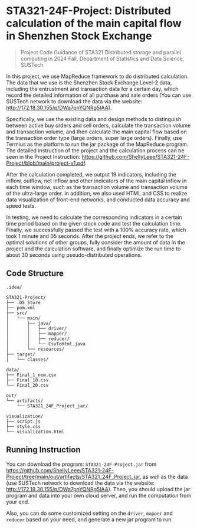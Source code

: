 # STA321-24F-Project: Distributed calculation of the main capital flow in Shenzhen Stock Exchange

> Project Code Guidance of STA321 Distributed storage and parallel computing in 2024 Fall, Department of Statistics and Data Science, SUSTech

In this project, we use MapReduce framework to do distributed calculation. The data that we use is the Shenzhen Stock Exchange Level-2 data, including the entrustment and transaction data for a certain day, which record the detailed information of all purchase and sale orders (You can use SUSTech network to download the data via the website: http://172.18.30.155/p/DWa7pnYQNRg5IAA). 

Specifically, we use the existing data and design methods to distinguish between active buy orders and sell orders, calculate the transaction volume and transaction volume, and then calculate the main capital flow based on the transaction order type (large orders, super large orders). Finally, use Termius as the platform to run the jar package of the MapReduce program. The detailed instruction of the project and the calculation process can be seen in the Project Instruction: https://github.com/ShellyLeee/STA321-24F-Project/blob/main/project-v1.pdf.

After the calculation completed, we output 19 indicators, including the inflow, outflow, net inflow and other indicators of the main capital inflow in each time window, such as the transaction volume and transaction volume of the ultra-large order. In addition, we also used HTML and CSS to realize data visualization of front-end networks, and conducted data accuracy and speed tests. 

In testing, we need to calculate the corresponding indicators in a certain time period based on the given stock code and test the calculation time. Finally, we successfully passed the test with a 100% accuracy rate, which took 1 minute and 05 seconds. After the project ends, we refer to the optimal solutions of other groups, fully consider the amount of data in the project and the calculation software, and finally optimize the run time to about 30 seconds using pseudo-distributed operations.


## Code Structure

```
.idea/

STA321-Project/
├── .DS_Store
├── pom.xml
├── src/
│   └── main/
│       ├── java/
│       │   ├── driver/
│       │   ├── mapper/
│       │   ├── reducer/
│       │   └── CsvToHtml.java
│       └── resources/
├── target/
│   └── classes/

data/
├── Final_1_new.csv
├── Final_10.csv
└── Final_20.csv

out/
└── artifacts/
    └── STA321_24F_Project_jar/

visualization/
├── script.js
├── style.css
└── visualization.html

```

## Running Instruction
You can download the program: `STA321-24F-Project.jar` from https://github.com/ShellyLeee/STA321-24F-Project/tree/main/out/artifacts/STA321_24F_Project_jar, as well as the data (use SUSTech network to download the data via the website: http://172.18.30.155/p/DWa7pnYQNRg5IAA). Then, you should upload the jar program and data into your own cloud server, and run the computation from your end. 

Also, you can do some customized setting on the `driver`, `mapper` and `reducer` based on your need, and generate a new jar program to run.
